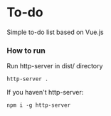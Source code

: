 # To-do

Simple to-do list based on Vue.js

### How to run
Run http-server in dist/ directory
```
http-server .
```

If you haven't http-server:
```
npm i -g http-server
```
